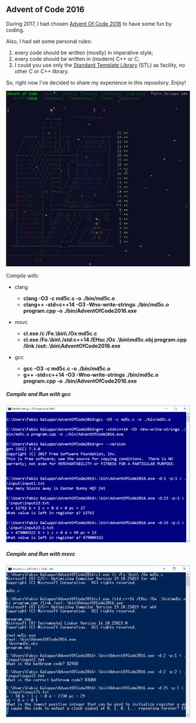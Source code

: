 ## Advent of Code 2016

During 2017, I had chosen [Advent Of Code 2016](http://adventofcode.com/2016) to have some fun by coding.

Also, I had set some personal rules: 
1. every code should be written (mostly) in imperative style;
2. every code should be written in (modern) C++ or C;
3. I could you use only the [Standard Template Library](https://en.wikipedia.org/wiki/Standard_Template_Library) (STL) as facility, no other C or C++ library.

So, right now I've decided to share my experience in this repository. Enjoy! 

![Advent Of Code 2016  completed!](https://github.com/fabiogaluppo/AdventOfCode2016/raw/master/images/AdventOfCode2016.png)

Compile with:
* clang
  * **clang -O3 -c md5c.c -o ./bin/md5c.o**
  * **clang++ -std=c++14 -O3 -Wno-write-strings ./bin/md5c.o program.cpp -o ./bin/AdventOfCode2016.exe**

* msvc
  * **cl.exe /c /Fo.\bin\ /Ox md5c.c**
  * **cl.exe /Fo.\bin\ /std:c++14 /EHsc /Ox .\bin\md5c.obj program.cpp /link /out:.\bin\AdventOfCode2016.exe**

* gcc
  * **gcc -O3 -c md5c.c -o ./bin/md5c.o**
  * **g++ -std=c++14 -O3 -Wno-write-strings ./bin/md5c.o program.cpp -o ./bin/AdventOfCode2016.exe**

##### Compile and Run with gcc
![Compile and Run with gcc](https://github.com/fabiogaluppo/AdventOfCode2016/raw/master/images/AdventOfCode2016-compile-and-run-gcc.png)

##### Compile and Run with msvc
![Compile and Run with msvc](https://github.com/fabiogaluppo/AdventOfCode2016/raw/master/images/AdventOfCode2016-compile-and-run-msvc.png)